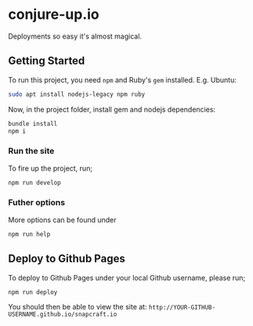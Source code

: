 # conjure-up.io

Deployments so easy it's almost magical.

## Getting Started

To run this project, you need `npm` and Ruby's `gem` installed. E.g. Ubuntu:

``` bash
sudo apt install nodejs-legacy npm ruby
```

Now, in the project folder, install gem and nodejs dependencies:

``` bash
bundle install
npm i
```

### Run the site

To fire up the project, run;

``` bash
npm run develop
```

### Futher options

More options can be found under

``` bash
npm run help
```


## Deploy to Github Pages

To deploy to Github Pages under your local Github username, please run;

`npm run deploy`

You should then be able to view the site at: `http://YOUR-GITHUB-USERNAME.github.io/snapcraft.io`
